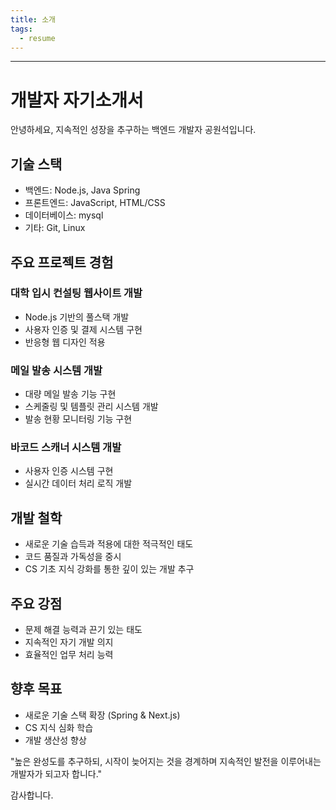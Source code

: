 ```yaml
---
title: 소개
tags:
  - resume
---
```

---

# 개발자 자기소개서

안녕하세요, 지속적인 성장을 추구하는 백엔드 개발자 공원석입니다.

## 기술 스택

- 백엔드: Node.js, Java Spring
- 프론트엔드: JavaScript, HTML/CSS
- 데이터베이스: mysql
- 기타: Git, Linux

## 주요 프로젝트 경험

### 대학 입시 컨설팅 웹사이트 개발

- Node.js 기반의 풀스택 개발
- 사용자 인증 및 결제 시스템 구현
- 반응형 웹 디자인 적용

### 메일 발송 시스템 개발

- 대량 메일 발송 기능 구현
- 스케줄링 및 템플릿 관리 시스템 개발
- 발송 현황 모니터링 기능 구현

### 바코드 스캐너 시스템 개발

- 사용자 인증 시스템 구현
- 실시간 데이터 처리 로직 개발

## 개발 철학

- 새로운 기술 습득과 적용에 대한 적극적인 태도
- 코드 품질과 가독성을 중시
- CS 기초 지식 강화를 통한 깊이 있는 개발 추구

## 주요 강점

- 문제 해결 능력과 끈기 있는 태도
- 지속적인 자기 개발 의지
- 효율적인 업무 처리 능력

## 향후 목표

- 새로운 기술 스택 확장 (Spring & Next.js)
- CS 지식 심화 학습
- 개발 생산성 향상

"높은 완성도를 추구하되, 시작이 늦어지는 것을 경계하며 지속적인 발전을 이루어내는 개발자가 되고자 합니다."

감사합니다.
